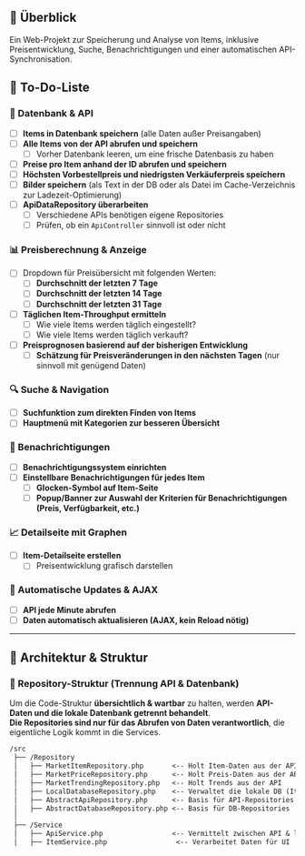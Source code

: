 ## 🚀 Überblick

Ein Web-Projekt zur Speicherung und Analyse von Items, inklusive Preisentwicklung, Suche, Benachrichtigungen und einer automatischen API-Synchronisation.

## 📝 To-Do-Liste  

### **📂 Datenbank & API**  
- [ ] **Items in Datenbank speichern** (alle Daten außer Preisangaben)  
- [ ] **Alle Items von der API abrufen und speichern**  
  - [ ] Vorher Datenbank leeren, um eine frische Datenbasis zu haben  
- [ ] **Preise pro Item anhand der ID abrufen und speichern**  
- [ ] **Höchsten Vorbestellpreis und niedrigsten Verkäuferpreis speichern**  
- [ ] **Bilder speichern** (als Text in der DB oder als Datei im Cache-Verzeichnis zur Ladezeit-Optimierung)  
- [ ] **ApiDataRepository überarbeiten**  
  - [ ] Verschiedene APIs benötigen eigene Repositories  
  - [ ] Prüfen, ob ein `ApiController` sinnvoll ist oder nicht  

### **📊 Preisberechnung & Anzeige**  
- [ ] Dropdown für Preisübersicht mit folgenden Werten:  
  - [ ] **Durchschnitt der letzten 7 Tage**  
  - [ ] **Durchschnitt der letzten 14 Tage**  
  - [ ] **Durchschnitt der letzten 31 Tage**  
- [ ] **Täglichen Item-Throughput ermitteln**  
  - [ ] Wie viele Items werden täglich eingestellt?  
  - [ ] Wie viele Items werden täglich verkauft?  
- [ ] **Preisprognosen basierend auf der bisherigen Entwicklung**  
  - [ ] **Schätzung für Preisveränderungen in den nächsten Tagen** (nur sinnvoll mit genügend Daten)  

### **🔍 Suche & Navigation**  
- [ ] **Suchfunktion zum direkten Finden von Items**  
- [ ] **Hauptmenü mit Kategorien zur besseren Übersicht**  

### **🔔 Benachrichtigungen**  
- [ ] **Benachrichtigungssystem einrichten**  
- [ ] **Einstellbare Benachrichtigungen für jedes Item**  
  - [ ] **Glocken-Symbol auf Item-Seite**  
  - [ ] **Popup/Banner zur Auswahl der Kriterien für Benachrichtigungen (Preis, Verfügbarkeit, etc.)**  

### **📈 Detailseite mit Graphen**  
- [ ] **Item-Detailseite erstellen**  
  - [ ] Preisentwicklung grafisch darstellen  

### **🔄 Automatische Updates & AJAX**  
- [ ] **API jede Minute abrufen**  
- [ ] **Daten automatisch aktualisieren (AJAX, kein Reload nötig)**  

---

## **🔧 Architektur & Struktur**  

### **📂 Repository-Struktur (Trennung API & Datenbank)**  
Um die Code-Struktur **übersichtlich & wartbar** zu halten, werden **API-Daten und die lokale Datenbank getrennt behandelt**.  
**Die Repositories sind nur für das Abrufen von Daten verantwortlich**, die eigentliche Logik kommt in die Services.  

```txt
/src
 ├── /Repository
 │   ├── MarketItemRepository.php       <-- Holt Item-Daten aus der API
 │   ├── MarketPriceRepository.php      <-- Holt Preis-Daten aus der API
 │   ├── MarketTrendingRepository.php   <-- Holt Trends aus der API
 │   ├── LocalDatabaseRepository.php    <-- Verwaltet die lokale DB (Item-Speicherung)
 │   ├── AbstractApiRepository.php      <-- Basis für API-Repositories
 │   ├── AbstractDatabaseRepository.php <-- Basis für DB-Repositories
 │
 ├── /Service
 │   ├── ApiService.php                 <-- Vermittelt zwischen API & lokaler DB
 │   ├── ItemService.php                 <-- Verarbeitet Daten für UI
